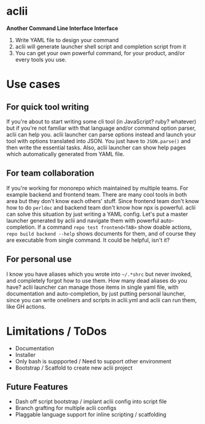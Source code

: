 # aclii

**Another Command Line Interface Interface**

1. Write YAML file to design your command
1. aclii will generate launcher shell script and completion script from it
1. You can get your own powerful command, for your product, and/or every tools you use.

# Use cases

## For quick tool writing

If you're about to start writing some cli tool (in JavaScript? ruby? whatever) but if you're not familiar with that language and/or command option parser, aclii can help you. aclii launcher can parse options instead and launch your tool with options translated into JSON. You just have to `JSON.parse()` and then write the essential tasks.
Also, aclii launcher can show help pages which automatically generated from YAML file.

## For team collaboration

If you're working for monorepo which maintained by multiple teams. For example backend and frontend team. There are many cool tools in both area but they don't know each others' stuff. Since frontend team don't know how to do `perldoc` and backend team don't know how npx is powerful. aclii can solve this situation by just writing a YAML config. Let's put a master launcher generated by aclii and navigate them with powerful auto-completion. If a command `repo test frontend<TAB>` show doable actions, `repo build backend --help` shows documents for them, and of course they are executable from single command. It could be helpful, isn't it? 

## For personal use

I know you have aliases which you wrote into `~/.*shrc` but never invoked, and completely forgot how to use them. How many dead aliases do you have?
aclii launcher can manage those items in single yaml file, with documentation and auto-completion, by just putting personal launcher, since you can write oneliners and scripts in aclii.yml and aclii can run them, like GH actions.

# Limitations / ToDos

- Documentation
- Installer
- Only bash is suppported / Need to support other environment
- Bootstrap / Scatfold to create new aclii project

## Future Features

- Dash off script bootstrap / implant aclii config into script file
- Branch grafting for multiple aclii configs
- Plaggable language support for inline scripting / scatfolding
